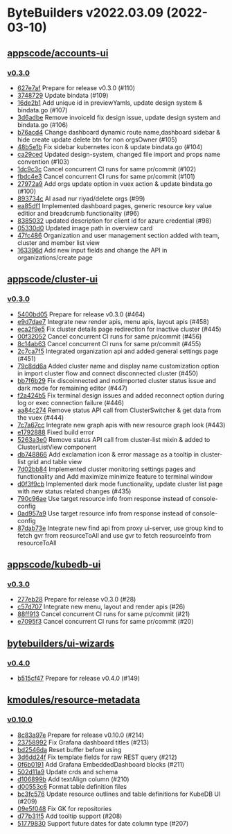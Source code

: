 # ByteBuilders v2022.03.09 (2022-03-10)


## [appscode/accounts-ui](https://github.com/appscode/accounts-ui)

### [v0.3.0](https://github.com/appscode/accounts-ui/releases/tag/v0.3.0)

- [627e7af](https://github.com/appscode/accounts-ui/commit/627e7af) Prepare for release v0.3.0 (#110)
- [3748729](https://github.com/appscode/accounts-ui/commit/3748729) Update bindata (#109)
- [16de2b1](https://github.com/appscode/accounts-ui/commit/16de2b1) Add unique id in previewYamls, update design system & bindata.go (#107)
- [3d6adbe](https://github.com/appscode/accounts-ui/commit/3d6adbe) Remove invoiceId fix design issue, update design system and bindata.go (#106)
- [b76acd4](https://github.com/appscode/accounts-ui/commit/b76acd4) Change dashboard dynamic route name,dashboard sidebar & hide create update delete btn for non orgsOwner (#105)
- [48b5e1b](https://github.com/appscode/accounts-ui/commit/48b5e1b) Fix sidebar kubernetes icon & update bindata.go (#104)
- [ca29ced](https://github.com/appscode/accounts-ui/commit/ca29ced) Updated design-system, changed file import and props name convention (#103)
- [1dc9c3c](https://github.com/appscode/accounts-ui/commit/1dc9c3c) Cancel concurrent CI runs for same pr/commit (#102)
- [fbdc4e3](https://github.com/appscode/accounts-ui/commit/fbdc4e3) Cancel concurrent CI runs for same pr/commit (#101)
- [27972a9](https://github.com/appscode/accounts-ui/commit/27972a9) Add orgs update option in vuex action & update bindata.go (#100)
- [893734c](https://github.com/appscode/accounts-ui/commit/893734c) Al asad nur riyad/delete orgs  (#99)
- [ea85df1](https://github.com/appscode/accounts-ui/commit/ea85df1) Implemented dashboard pages, generic resource key value editior and breadcrumb functionality (#96)
- [8385032](https://github.com/appscode/accounts-ui/commit/8385032) updated description for client id for azure credential (#98)
- [05330d0](https://github.com/appscode/accounts-ui/commit/05330d0) Updated image path in overview card
- [47fc486](https://github.com/appscode/accounts-ui/commit/47fc486) Organization and user management section added with team, cluster and member list view
- [163396d](https://github.com/appscode/accounts-ui/commit/163396d) Add new input fields and change the API in organizations/create page



## [appscode/cluster-ui](https://github.com/appscode/cluster-ui)

### [v0.3.0](https://github.com/appscode/cluster-ui/releases/tag/v0.3.0)

- [5400bd05](https://github.com/appscode/cluster-ui/commit/5400bd05) Prepare for release v0.3.0 (#464)
- [e9d7dae7](https://github.com/appscode/cluster-ui/commit/e9d7dae7) Integrate new render apis, menu apis, layout apis (#458)
- [eca2f9e5](https://github.com/appscode/cluster-ui/commit/eca2f9e5) Fix cluster details page redirection for inactive cluster (#445)
- [00f32052](https://github.com/appscode/cluster-ui/commit/00f32052) Cancel concurrent CI runs for same pr/commit (#456)
- [8c14ab63](https://github.com/appscode/cluster-ui/commit/8c14ab63) Cancel concurrent CI runs for same pr/commit (#455)
- [2c7ca7f5](https://github.com/appscode/cluster-ui/commit/2c7ca7f5) Integrated organization api and added general settings page (#451)
- [79c8dd6a](https://github.com/appscode/cluster-ui/commit/79c8dd6a) Added cluster name and display name customization option in import cluster flow and connect disconnected cluster (#450)
- [bb7f6b29](https://github.com/appscode/cluster-ui/commit/bb7f6b29) Fix discoinnected and notimported cluster status issue and dark mode for remaining editor (#447)
- [f2a424b5](https://github.com/appscode/cluster-ui/commit/f2a424b5) Fix terminal design issues and added reconnect option during log or exec connection failure (#446)
- [aa84c274](https://github.com/appscode/cluster-ui/commit/aa84c274) Remove status API call from ClusterSwitcher & get data from the vuex (#444)
- [7c7a67cc](https://github.com/appscode/cluster-ui/commit/7c7a67cc) Integrate new graph apis with new resource graph look (#443)
- [e1792888](https://github.com/appscode/cluster-ui/commit/e1792888) Fixed build error
- [5263a3e0](https://github.com/appscode/cluster-ui/commit/5263a3e0) Remove status API call from cluster-list mixin & added to ClusterListView component
- [db748866](https://github.com/appscode/cluster-ui/commit/db748866) Add exclamation icon & error massage as a tooltip in cluster-list grid and table view
- [7d02bb84](https://github.com/appscode/cluster-ui/commit/7d02bb84) Implemented cluster monitoring settings pages and functionality and Add maximize minimize feature to terminal window
- [d0f3f9cb](https://github.com/appscode/cluster-ui/commit/d0f3f9cb) Implemented dark mode functionality, update cluster list page with new status related changes (#435)
- [790c96ae](https://github.com/appscode/cluster-ui/commit/790c96ae) Use target resource info from response instead of console-config
- [0ad957a9](https://github.com/appscode/cluster-ui/commit/0ad957a9) Use target resource info from response instead of console-config
- [87dab73e](https://github.com/appscode/cluster-ui/commit/87dab73e) Integrate new find api from proxy ui-server, use group kind to fetch gvr from reosurceToAll and use gvr to fetch reosurceInfo from resourceToAll



## [appscode/kubedb-ui](https://github.com/appscode/kubedb-ui)

### [v0.3.0](https://github.com/appscode/kubedb-ui/releases/tag/v0.3.0)

- [277eb28](https://github.com/appscode/kubedb-ui/commit/277eb28) Prepare for release v0.3.0 (#28)
- [c57d707](https://github.com/appscode/kubedb-ui/commit/c57d707) Integrate new menu, layout and render apis (#26)
- [88ff913](https://github.com/appscode/kubedb-ui/commit/88ff913) Cancel concurrent CI runs for same pr/commit (#21)
- [e7095f3](https://github.com/appscode/kubedb-ui/commit/e7095f3) Cancel concurrent CI runs for same pr/commit (#20)



## [bytebuilders/ui-wizards](https://github.com/bytebuilders/ui-wizards)

### [v0.4.0](https://github.com/bytebuilders/ui-wizards/releases/tag/v0.4.0)

- [b515cf47](https://github.com/bytebuilders/ui-wizards/commit/b515cf47) Prepare for release v0.4.0 (#149)



## [kmodules/resource-metadata](https://github.com/kmodules/resource-metadata)

### [v0.10.0](https://github.com/kmodules/resource-metadata/releases/tag/v0.10.0)

- [8c83a97e](https://github.com/kmodules/resource-metadata/commit/8c83a97e) Prepare for release v0.10.0 (#214)
- [23758992](https://github.com/kmodules/resource-metadata/commit/23758992) Fix Grafana dashboard titles (#213)
- [bd2546da](https://github.com/kmodules/resource-metadata/commit/bd2546da) Reset buffer before using
- [3d6dd24f](https://github.com/kmodules/resource-metadata/commit/3d6dd24f) Fix template fields for raw REST query (#212)
- [0f6b0191](https://github.com/kmodules/resource-metadata/commit/0f6b0191) Add Grafana EmbeddedDashboard blocks (#211)
- [502d11a9](https://github.com/kmodules/resource-metadata/commit/502d11a9) Update crds and schema
- [d106899b](https://github.com/kmodules/resource-metadata/commit/d106899b) Add textAlign column (#210)
- [d00553c6](https://github.com/kmodules/resource-metadata/commit/d00553c6) Format table definition files
- [bc3fc576](https://github.com/kmodules/resource-metadata/commit/bc3fc576) Update resource outlines and table definitions for KubeDB UI (#209)
- [09e5f048](https://github.com/kmodules/resource-metadata/commit/09e5f048) Fix GK for repositories
- [d77b31f5](https://github.com/kmodules/resource-metadata/commit/d77b31f5) Add tooltip support (#208)
- [51779830](https://github.com/kmodules/resource-metadata/commit/51779830) Support future dates for date column type (#207)



